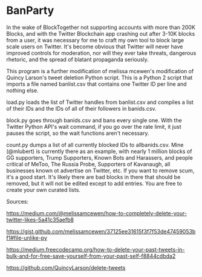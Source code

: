 # BanParty
In the wake of BlockTogether not supporting accounts with more than 200K Blocks, and with the Twitter Blockchain app crashing out after 3-10K blocks from a user, it was necessary for me to craft my own tool to block large scale users on Twitter. It's become obvious that Twitter will never have improved controls for moderation, nor will they ever take threats, dangerous rhetoric, and the spread of blatant propaganda seriously.

This program is a further modification of melissa mcewen's modification of Quincy Larson's tweet deletion Python script. This is a Python 2 script that imports a file named banlist.csv that contains one Twitter ID per line and nothing else. 

load.py loads the list of Twitter handles from banlist.csv and compiles a list of their IDs and the IDs of all of their followers in banids.csv.

block.py goes through banids.csv and bans every single one. With the Twitter Python API's wait command, if you go over the rate limit, it just pauses the script, so the wait functions aren't necessary.

count.py dumps a list of all currently blocked IDs to allbanids.csv. Mine (@mlubert) is currently there as an example, with nearly 1 million blocks of GG supporters, Trump Supporters, Known Bots and Harassers, and people critical of MeToo, The Russia Probe, Supporters of Kavanaugh, all businesses known ot advertise on Twitter, etc. If you want to remove scum, it's a good start. It's likely there are bad blocks in there that should be removed, but it will not be edited except to add entries. You are free to create your own curated lists.


Sources:

https://medium.com/@melissamcewen/how-to-completely-delete-your-twitter-likes-5a41c35aefb8

https://gist.github.com/melissamcewen/37125ee31615f3f7f53de47459053bf1#file-unlike-py

https://medium.freecodecamp.org/how-to-delete-your-past-tweets-in-bulk-and-for-free-save-yourself-from-your-past-self-f8844cdbda2

https://github.com/QuincyLarson/delete-tweets
